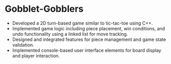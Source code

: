 # Gobblet-Gobblers

* Developed a 2D turn-based game similar to tic-tac-toe using C++.
* Implemented game logic including piece placement, win conditions, and undo functionality using a linked list for
move tracking.
* Designed and integrated features for piece management and game state validation.
* Implemented console-based user interface elements for board display and player interaction.

